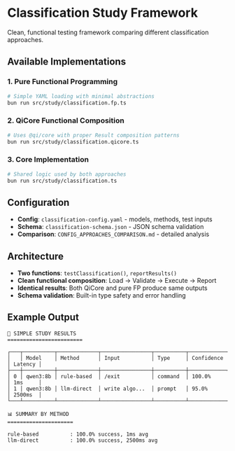 # Classification Study Framework

Clean, functional testing framework comparing different classification approaches.

## Available Implementations

### 1. Pure Functional Programming
```bash
# Simple YAML loading with minimal abstractions
bun run src/study/classification.fp.ts
```

### 2. QiCore Functional Composition
```bash
# Uses @qi/core with proper Result composition patterns
bun run src/study/classification.qicore.ts
```

### 3. Core Implementation
```bash
# Shared logic used by both approaches
bun run src/study/classification.ts
```

## Configuration

- **Config**: `classification-config.yaml` - models, methods, test inputs
- **Schema**: `classification-schema.json` - JSON schema validation
- **Comparison**: `CONFIG_APPROACHES_COMPARISON.md` - detailed analysis

## Architecture

- **Two functions**: `testClassification()`, `reportResults()`
- **Clean functional composition**: Load → Validate → Execute → Report
- **Identical results**: Both QiCore and pure FP produce same outputs
- **Schema validation**: Built-in type safety and error handling

## Example Output

```
🔬 SIMPLE STUDY RESULTS
========================

┌───┬──────────┬─────────────┬────────────────┬──────────┬────────────┬─────────┐
│   │ Model    │ Method      │ Input          │ Type     │ Confidence │ Latency │
├───┼──────────┼─────────────┼────────────────┼──────────┼────────────┼─────────┤
│ 0 │ qwen3:8b │ rule-based  │ /exit          │ command  │ 100.0%     │ 1ms     │
│ 1 │ qwen3:8b │ llm-direct  │ write algo...  │ prompt   │ 95.0%      │ 2500ms  │
└───┴──────────┴─────────────┴────────────────┴──────────┴────────────┴─────────┘

📊 SUMMARY BY METHOD
=====================

rule-based          : 100.0% success, 1ms avg
llm-direct          : 100.0% success, 2500ms avg
```